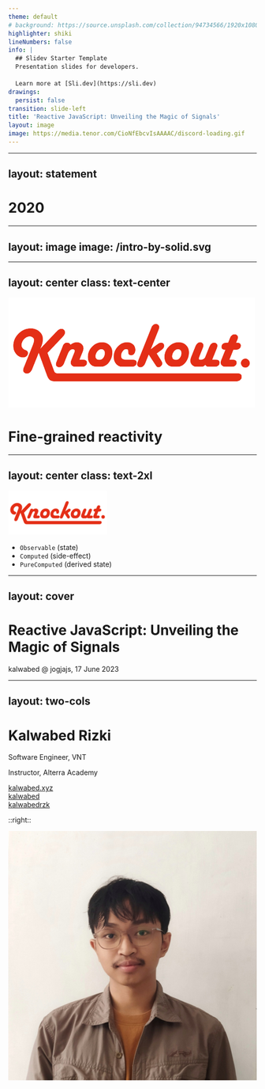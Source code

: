```yaml
---
theme: default
# background: https://source.unsplash.com/collection/94734566/1920x1080
highlighter: shiki
lineNumbers: false
info: |
  ## Slidev Starter Template
  Presentation slides for developers.

  Learn more at [Sli.dev](https://sli.dev)
drawings:
  persist: false
transition: slide-left
title: 'Reactive JavaScript: Unveiling the Magic of Signals'
layout: image
image: https://media.tenor.com/CioNfEbcvIsAAAAC/discord-loading.gif
---
```


---
layout: statement
---

# 2020

---
layout: image
image: /intro-by-solid.svg
---

---
layout: center
class: text-center
---

<img src="knockoutjs-logo.png" alt="ko js" width="500" />

# Fine-grained reactivity

---
layout: center
class: text-2xl
---
<img src="knockoutjs-logo.png" alt="ko js" width="200" />

- `Observable` (state)
- `Computed` (side-effect)
- `PureComputed` (derived state)

---
layout: cover
---

<h1 class="bg-teal c-gray-900 p-2">
  Reactive JavaScript: Unveiling the Magic of Signals
</h1>

<div class="absolute bottom-10">
  <span class="c-gray-500 dark:c-white">
    kalwabed @ jogjajs, 17 June 2023
  </span>
</div>

---
layout: two-cols
---

<div class="mt-8">
  <h1 class="!text-5xl !pt-8 font-bold">
    Kalwabed Rizki
  </h1>

  <div class="dark:c-gray-400 c-gray-500">
    <p>
      Software Engineer, VNT
    </p>
    <p>
      Instructor, Alterra Academy
    </p>
  </div>

  <div class="flex gap-4 items-center mt-10">
    <ph-globe class="c-gray-500" />
    <a href="https://www.kalwabed.xyz">kalwabed.xyz</a>
  </div>
  <div class="flex gap-4 items-center my-4">
    <ph-instagram-logo class="c-gray-500" />
    <a href="https://www.instagram.com/kalwabed">kalwabed</a>
  </div>
  <div class="flex gap-4 items-center">
    <ph-twitter-logo class="c-gray-500" />
    <a href="https://twitter.com/kalwabedrzk">kalwabedrzk</a>
</div>

</div>

::right::

<img src="/kalwabed.jpeg" alt="profile" class="rd-full w-52 mt-10 ml-auto ring-4 ring-yellow-500" />

